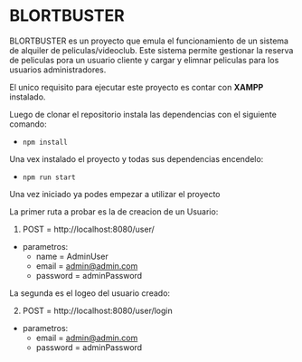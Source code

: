 # BLORTBUSTER
BLORTBUSTER es un proyecto que emula el funcionamiento de un sistema de alquiler de peliculas/videoclub. Este sistema permite gestionar la reserva de peliculas pora un usuario cliente y cargar y elimnar peliculas para los usuarios administradores.

El unico requisito para ejecutar este proyecto es contar con **XAMPP** instalado.

Luego de clonar el repositorio instala las dependencias con el siguiente comando:
- `npm install`

Una vex instalado el proyecto y todas sus dependencias encendelo: 
- `npm run start`

Una vez iniciado ya podes empezar a utilizar el proyecto

La primer ruta a probar es la de creacion de un Usuario:

1.  POST = http://localhost:8080/user/

- parametros:
    - name = AdminUser 
    - email = admin@admin.com
    - password = adminPassword

La segunda es el logeo del usuario creado: 

2. POST = http://localhost:8080/user/login
- parametros: 
    - email = admin@admin.com
    - password = adminPassword
